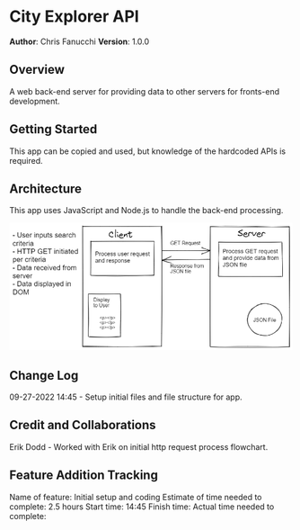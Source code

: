 # City Explorer API

**Author**: Chris Fanucchi
**Version**: 1.0.0

## Overview

A web back-end server for providing data to other servers for fronts-end development.

## Getting Started

This app can be copied and used, but knowledge of the hardcoded APIs is required.

## Architecture

This app uses JavaScript and Node.js to handle the back-end processing.

![Server Communication](server-comms.png)

## Change Log

09-27-2022 14:45 - Setup initial files and file structure for app.

## Credit and Collaborations

Erik Dodd - Worked with Erik on initial http request process flowchart.

## Feature Addition Tracking

Name of feature: Initial setup and coding
Estimate of time needed to complete: 2.5 hours
Start time: 14:45
Finish time:
Actual time needed to complete:
